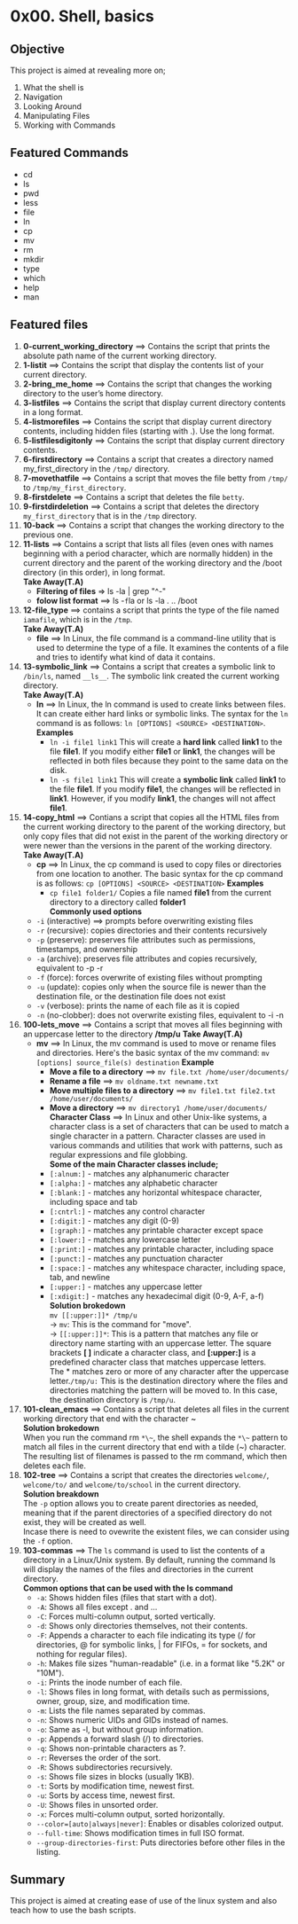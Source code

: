 # 0x00. Shell, basics

## Objective
This project is aimed at revealing more on;
1. What the shell is
2. Navigation
3. Looking Around
4. Manipulating Files
5. Working with Commands

## Featured Commands
* cd
* ls
* pwd
* less
* file
* ln
* cp
* mv
* rm
* mkdir
* type
* which
* help
* man

## Featured files
1. **0-current_working_directory** ==> Contains the script that prints the absolute path name of the current working directory.  
2. **1-listit** ==> Contains the script that display the contents list of your current directory.  
3. **2-bring_me_home** ==> Contains the script that changes the working directory to the user’s home directory.  
4. **3-listfiles** ==> Contains the script that display current directory contents in a long format.  
5. **4-listmorefiles** ==> Contains the script that display current directory contents, including hidden files (starting with .). Use the long format.  
6. **5-listfilesdigitonly** ==> Contains the script that display current directory contents.  
7. **6-firstdirectory** ==> Contains a script that creates a directory named my_first_directory in the `/tmp/` directory.  
8. **7-movethatfile** ==> Contains a script that moves the file betty from `/tmp/` to `/tmp/my_first_directory`.  
9. **8-firstdelete** ==> Contains a script that deletes the file `betty`.
10. **9-firstdirdeletion** ==> Contains a script that deletes the directory `my_first_directory` that is in the `/tmp` directory.  
11. **10-back** ==> Contains a script that changes the working directory to the previous one.
12. **11-lists** ==> Contains a script that lists all files (even ones with names beginning with a period character, which are normally hidden) in the current directory and the parent of the working directory and the /boot directory (in this order), in long format.  
**Take Away(T.A)**
	* **Filtering of files** => ls -la | grep "^-"
	* **folow list format** ==> ls -`f`la or ls -la . .. /boot
13. **12-file_type** ==> contains a script that prints the type of the file named `iamafile`, which is in the `/tmp`.  
**Take Away(T.A)**
	* **file** ==> In Linux, the file command is a command-line utility that is used to determine the type of a file. It examines the contents of a file and tries to identify what kind of data it contains.
14. **13-symbolic_link** ==> Contains a script that creates a symbolic link to `/bin/ls`, named `__ls__`. The symbolic link created the current working directory.  
**Take Away(T.A)**
	* **ln** ==> In Linux, the ln command is used to create links between files. It can create either hard links or symbolic links. The syntax for the `ln` command is as follows: `ln [OPTIONS] <SOURCE> <DESTINATION>`.  
	**Examples**  
		* `ln -i file1 link1`
		This will create a **hard link** called **link1** to the file **file1**. If you modify either **file1** or **link1**, the changes will be reflected in both files because they point to the same data on the disk.
		* `ln -s file1 link1`
		This will create a **symbolic link** called **link1** to the file **file1**. If you modify **file1**, the changes will be reflected in **link1**. However, if you modify **link1**, the changes will not affect **file1**.
15. **14-copy_html** ==> Contians a script that copies all the HTML files from the current working directory to the parent of the working directory, but only copy files that did not exist in the parent of the working directory or were newer than the versions in the parent of the working directory.  
**Take Away(T.A)**
	* **cp** ==> In Linux, the cp command is used to copy files or directories from one location to another. The basic syntax for the cp command is as follows: `cp [OPTIONS] <SOURCE> <DESTINATION>`
	**Examples**
		* `cp file1 folder1/`
		Copies a file named **file1** from the current directory to a directory called **folder1**  
**Commonly used options**
	* `-i` (interactive) ==> prompts before overwriting existing files
	* `-r` (recursive): copies directories and their contents recursively
	* `-p` (preserve): preserves file attributes such as permissions, timestamps, and ownership
	* `-a` (archive): preserves file attributes and copies recursively, equivalent to -p -r
	* `-f` (force): forces overwrite of existing files without prompting
	* `-u` (update): copies only when the source file is newer than the destination file, or the destination file does not exist
	* `-v` (verbose): prints the name of each file as it is copied
	* `-n` (no-clobber): does not overwrite existing files, equivalent to -i -n
16. **100-lets_move** ==> Contains a script that moves all files beginning with an uppercase letter to the directory **/tmp/u**
**Take Away(T.A)**
	* **mv** ==> In Linux, the mv command is used to move or rename files and directories. Here's the basic syntax of the mv command: `mv [options] source_file(s) destination`
	**Example**
		* **Move a file to a directory** ==> `mv file.txt /home/user/documents/`
		* **Rename a file** ==> `mv oldname.txt newname.txt`
		* **Move multiple files to a directory** ==> `mv file1.txt file2.txt /home/user/documents/`
		* **Move a directory** ==> `mv directory1 /home/user/documents/`
**Character Class** ==> In Linux and other Unix-like systems, a character class is a set of characters that can be used to match a single character in a pattern. Character classes are used in various commands and utilities that work with patterns, such as regular expressions and file globbing.  
**Some of the main Character classes include;**
		* `[:alnum:]` - matches any alphanumeric character
		* `[:alpha:]` - matches any alphabetic character
		* `[:blank:]` - matches any horizontal whitespace character, including space and tab
		* `[:cntrl:]` - matches any control character
		* `[:digit:]` - matches any digit (0-9)
		* `[:graph:]` - matches any printable character except space
		* `[:lower:]` - matches any lowercase letter
		* `[:print:]` - matches any printable character, including space
		* `[:punct:]` - matches any punctuation character
		* `[:space:]` - matches any whitespace character, including space, tab, and newline
		* `[:upper:]` - matches any uppercase letter
		* `[:xdigit:]` - matches any hexadecimal digit (0-9, A-F, a-f)  
**Solution brokedown**  
`mv [[:upper:]]* /tmp/u`  
-> `mv`: This is the command for "move".  
-> `[[:upper:]]*`: This is a pattern that matches any file or directory name starting with an uppercase letter. The square brackets **[ ]** indicate a character class, and **[:upper:]** is a predefined character class that matches uppercase letters.  
The * matches zero or more of any character after the uppercase letter.`/tmp/u:` This is the destination directory where the files and directories matching the pattern will be moved to. In this case, the destination directory is `/tmp/u`.
17. **101-clean_emacs** ==> Contains a script that deletes all files in the current working directory that end with the character ~  
**Solution brokedown**  
When you run the command rm `*\~`, the shell expands the `*\~` pattern to match all files in the current directory that end with a tilde (~) character. The resulting list of filenames is passed to the rm command, which then deletes each file.
18. **102-tree** ==> Contains a script that creates the directories `welcome/`, `welcome/to/` and `welcome/to/school` in the current directory.  
**Solution breakdown**  
The `-p` option allows you to create parent directories as needed, meaning that if the parent directories of a specified directory do not exist, they will be created as well.  
Incase there is need to ovewrite the existent files, we can consider using the `-f` option.  
19. **103-commas** ==> The `ls` command is used to list the contents of a directory in a Linux/Unix system. By default, running the command ls will display the names of the files and directories in the current directory.  
**Common options that can be used with the ls command**
	* `-a`: Shows hidden files (files that start with a dot).
	* `-A`: Shows all files except . and ...
	* `-C`: Forces multi-column output, sorted vertically.
	* `-d`: Shows only directories themselves, not their contents.
	* `-F`: Appends a character to each file indicating its type (/ for directories, @ for symbolic links, | for FIFOs, = for sockets, and nothing for regular files).
	* `-h`: Makes file sizes "human-readable" (i.e. in a format like "5.2K" or "10M").
	* `-i`: Prints the inode number of each file.
	* `-l`: Shows files in long format, with details such as permissions, owner, group, size, and modification time.
	* `-m`: Lists the file names separated by commas.
	* `-n`: Shows numeric UIDs and GIDs instead of names.
	* `-o`: Same as -l, but without group information.
	* `-p`: Appends a forward slash (/) to directories.
	* `-q`: Shows non-printable characters as ?.
	* `-r`: Reverses the order of the sort.
	* `-R`: Shows subdirectories recursively.
	* `-s`: Shows file sizes in blocks (usually 1KB).
	* `-t`: Sorts by modification time, newest first.
	* `-u`: Sorts by access time, newest first.
	* `-U`: Shows files in unsorted order.
	* `-x`: Forces multi-column output, sorted horizontally.
	* `--color=[auto|always|never]`: Enables or disables colorized output.
	* `--full-time`: Shows modification times in full ISO format.
	* `--group-directories-first`: Puts directories before other files in the listing.



## Summary
This project is aimed at creating ease of use of the linux system and also teach how to use the bash scripts.
